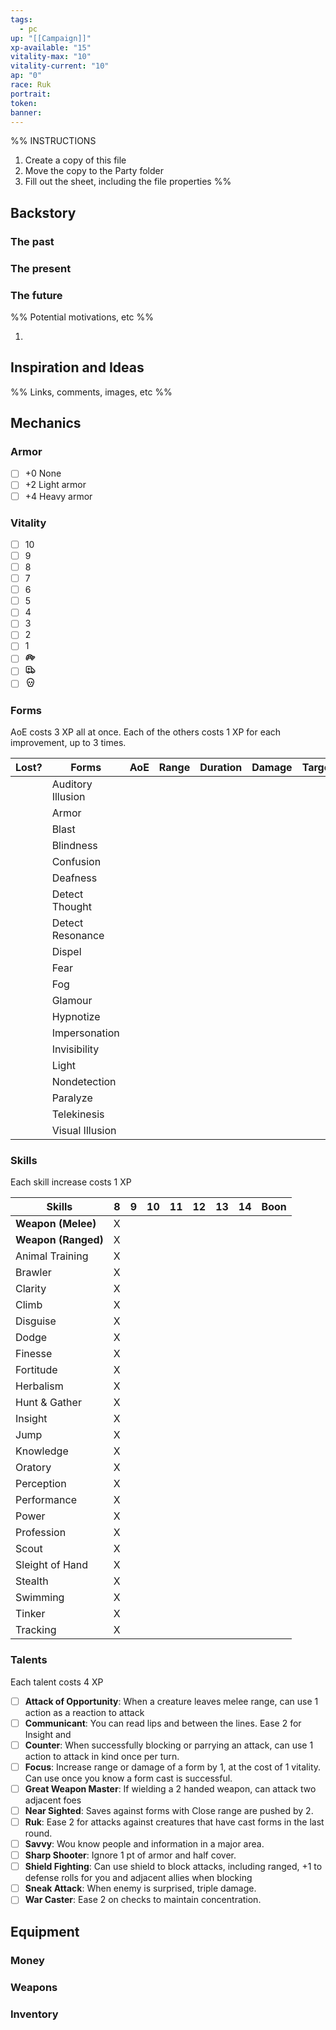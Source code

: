 ```yaml
---
tags:
  - pc
up: "[[Campaign]]"
xp-available: "15"
vitality-max: "10"
vitality-current: "10"
ap: "0"
race: Ruk
portrait: 
token: 
banner: 
---
```

%% 
INSTRUCTIONS
1. Create a copy of this file
2. Move the copy to the Party folder
3. Fill out the sheet, including the file properties
%%

## Backstory

### The past



### The present



### The future
%% Potential motivations, etc %%

1. 

## Inspiration and Ideas
%% Links, comments, images, etc %%


## Mechanics

### Armor

- [ ] +0 None
- [ ] +2 Light armor
- [ ] +4 Heavy armor

### Vitality

- [ ] 10
- [ ] 9
- [ ] 8
- [ ] 7
- [ ] 6
- [ ] 5
- [ ] 4
- [ ] 3
- [ ] 2
- [ ] 1
- [ ] <svg xmlns="http://www.w3.org/2000/svg" width="1rem" height="1rem" viewBox="0 0 24 24" fill="none" stroke="currentColor" stroke-width="2" stroke-linecap="round" stroke-linejoin="round" class="lucide lucide-turtle"><path d="m12 10 2 4v3a1 1 0 0 0 1 1h2a1 1 0 0 0 1-1v-3a8 8 0 1 0-16 0v3a1 1 0 0 0 1 1h2a1 1 0 0 0 1-1v-3l2-4h4Z"/><path d="M4.82 7.9 8 10"/><path d="M15.18 7.9 12 10"/><path d="M16.93 10H20a2 2 0 0 1 0 4H2"/></svg>
- [ ] <svg xmlns="http://www.w3.org/2000/svg" width="1rem" height="1rem" viewBox="0 0 24 24" fill="none" stroke="currentColor" stroke-width="2" stroke-linecap="round" stroke-linejoin="round" class="lucide lucide-ambulance"><path d="M10 10H6"/><path d="M14 18V6a2 2 0 0 0-2-2H4a2 2 0 0 0-2 2v11a1 1 0 0 0 1 1h2"/><path d="M19 18h2a1 1 0 0 0 1-1v-3.28a1 1 0 0 0-.684-.948l-1.923-.641a1 1 0 0 1-.578-.502l-1.539-3.076A1 1 0 0 0 16.382 8H14"/><path d="M8 8v4"/><path d="M9 18h6"/><circle cx="17" cy="18" r="2"/><circle cx="7" cy="18" r="2"/></svg>
- [ ] <svg xmlns="http://www.w3.org/2000/svg" width="1rem" height="1rem" viewBox="0 0 24 24" fill="none" stroke="currentColor" stroke-width="2" stroke-linecap="round" stroke-linejoin="round" class="lucide lucide-skull"><circle cx="9" cy="12" r="1"/><circle cx="15" cy="12" r="1"/><path d="M8 20v2h8v-2"/><path d="m12.5 17-.5-1-.5 1h1z"/><path d="M16 20a2 2 0 0 0 1.56-3.25 8 8 0 1 0-11.12 0A2 2 0 0 0 8 20"/></svg>

### Forms

AoE costs 3 XP all at once. Each of the others costs 1 XP for each improvement, up to 3 times.

| Lost? | Forms             | AoE | Range | Duration | Damage | Targets |
| ----- | ----------------- | --- | ----- | -------- | ------ | ------- |
|       | Auditory Illusion |     |       |          |        |         |
|       | Armor             |     |       |          |        |         |
|       | Blast             |     |       |          |        |         |
|       | Blindness         |     |       |          |        |         |
|       | Confusion         |     |       |          |        |         |
|       | Deafness          |     |       |          |        |         |
|       | Detect Thought    |     |       |          |        |         |
|       | Detect Resonance  |     |       |          |        |         |
|       | Dispel            |     |       |          |        |         |
|       | Fear              |     |       |          |        |         |
|       | Fog               |     |       |          |        |         |
|       | Glamour           |     |       |          |        |         |
|       | Hypnotize         |     |       |          |        |         |
|       | Impersonation     |     |       |          |        |         |
|       | Invisibility      |     |       |          |        |         |
|       | Light             |     |       |          |        |         |
|       | Nondetection      |     |       |          |        |         |
|       | Paralyze          |     |       |          |        |         |
|       | Telekinesis       |     |       |          |        |         |
|       | Visual Illusion   |     |       |          |        |         |

### Skills

Each skill increase costs 1 XP

| Skills              | 8   | 9   | 10  | 11  | 12  | 13  | 14  | Boon |
| ------------------- | --- | --- | --- | --- | --- | --- | --- | ---- |
| **Weapon (Melee)**  | X   |     |     |     |     |     |     |      |
| **Weapon (Ranged)** | X   |     |     |     |     |     |     |      |
| Animal Training     | X   |     |     |     |     |     |     |      |
| Brawler             | X   |     |     |     |     |     |     |      |
| Clarity             | X   |     |     |     |     |     |     |      |
| Climb               | X   |     |     |     |     |     |     |      |
| Disguise            | X   |     |     |     |     |     |     |      |
| Dodge               | X   |     |     |     |     |     |     |      |
| Finesse             | X   |     |     |     |     |     |     |      |
| Fortitude           | X   |     |     |     |     |     |     |      |
| Herbalism           | X   |     |     |     |     |     |     |      |
| Hunt & Gather       | X   |     |     |     |     |     |     |      |
| Insight             | X   |     |     |     |     |     |     |      |
| Jump                | X   |     |     |     |     |     |     |      |
| Knowledge           | X   |     |     |     |     |     |     |      |
| Oratory             | X   |     |     |     |     |     |     |      |
| Perception          | X   |     |     |     |     |     |     |      |
| Performance         | X   |     |     |     |     |     |     |      |
| Power               | X   |     |     |     |     |     |     |      |
| Profession          | X   |     |     |     |     |     |     |      |
| Scout               | X   |     |     |     |     |     |     |      |
| Sleight of Hand     | X   |     |     |     |     |     |     |      |
| Stealth             | X   |     |     |     |     |     |     |      |
| Swimming            | X   |     |     |     |     |     |     |      |
| Tinker              | X   |     |     |     |     |     |     |      |
| Tracking            | X   |     |     |     |     |     |     |      |

### Talents

Each talent costs 4 XP

- [ ] **Attack of Opportunity**: When a creature leaves melee range, can use 1 action as a reaction to attack
- [ ] **Communicant**: You can read lips and between the lines. Ease 2 for Insight and 
- [ ] **Counter**: When successfully blocking or parrying an attack, can use 1 action to attack in kind once per turn.
- [ ] **Focus**: Increase range or damage of a form by 1, at the cost of 1 vitality. Can use once you know a form cast is successful.
- [ ] **Great Weapon Master**: If wielding a 2 handed weapon, can attack two adjacent foes
- [ ] **Near Sighted**: Saves against forms with Close range are pushed by 2.
- [ ] **Ruk**: Ease 2 for attacks against creatures that have cast forms in the last round.
- [ ] **Savvy**: Wou know people and information in a major area.
- [ ] **Sharp Shooter**: Ignore 1 pt of armor and half cover. 
- [ ] **Shield Fighting**: Can use shield to block attacks, including ranged, +1 to defense rolls for you and adjacent allies when blocking
- [ ] **Sneak Attack**: When enemy is surprised, triple damage.
- [ ] **War Caster**: Ease 2 on checks to maintain concentration.

## Equipment

### Money



### Weapons



### Inventory



